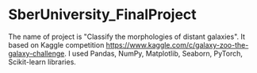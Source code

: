 # SberUniversity_FinalProject
The name of project is "Classify the morphologies of distant galaxies".
It based on Kaggle competition https://www.kaggle.com/c/galaxy-zoo-the-galaxy-challenge. 
I used Pandas, NumPy, Matplotlib, Seaborn, PyTorch, Scikit-learn libraries.

